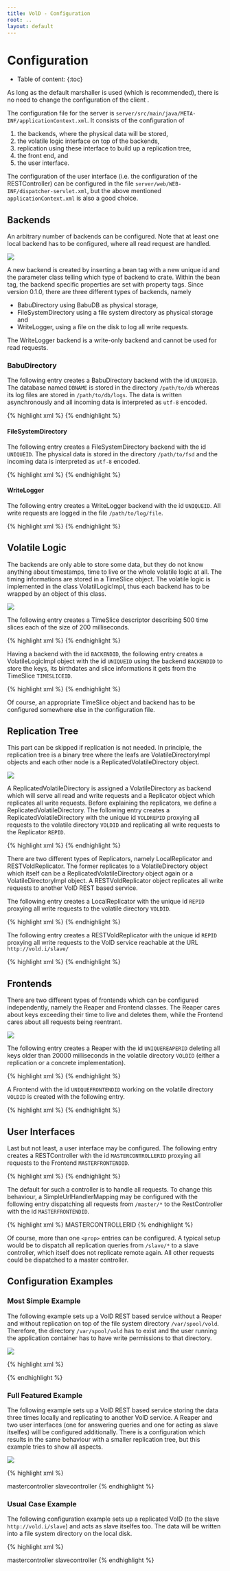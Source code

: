 ```yaml
---
title: VolD - Configuration
root: ..
layout: default
---
```



Configuration
=============

* Table of content:
{:toc}

As long as the default marshaller is used (which is recommended), there is no need to change the configuration of the client .

The configuration file for the server is `server/src/main/java/META-INF/applicationContext.xml`.
It consists of the configuration of
1. the backends, where the physical data will be stored,
2. the volatile logic interface on top of the backends,
3. replication using these interface to build up a replication tree,
4. the front end, and
5. the user interface.

The configuration of the user interface (i.e. the configuration of the RESTController) can be configured in the file `server/web/WEB-INF/dispatcher-servlet.xml`, but the above mentioned `applicationContext.xml` is also a good choice.

Backends
-------

An arbitrary number of backends can be configured. Note that at least one local backend has to be configured, where all read request are handled.

![](Backend.png)

A new backend is created by inserting a bean tag with a new unique id and the parameter class telling which type of backend to crate.
Within the bean tag, the backend specific properties are set with property tags.
Since version 0.1.0, there are three different types of backends, namely

- BabuDirectory using BabuDB as physical storage,
- FileSystemDirectory using a file system directory as physical storage and
- WriteLogger, using a file on the disk to log all write requests.

The WriteLogger backend is a write-only backend and cannot be used for read requests.

### BabuDirectory

The following entry creates a BabuDirectory backend with the id `UNIQUEID`.
The database named `DBNAME` is stored in the directory `/path/to/db` whereas its log files are stored in `/path/to/db/logs`.
The data is written asynchronously and all incoming data is interpreted as `utf-8` encoded.
 
{% highlight xml %}
    <bean id="UNIQUEID" class="de.zib.vold.backend.BabuDirectory">
        <property name="databaseName" value="DBNAME" />
        <property name="dir" value="/path/to/db" />
        <property name="logDir" value="/path/to/db/logs" />
        <property name="sync" value="ASYNC" />
        <property name="enc" value="utf-8" />
    </bean>
{% endhighlight %}

#### FileSystemDirectory

The following entry creates a FileSystemDirectory backend with the id `UNIQUEID`.
The physical data is stored in the directory `/path/to/fsd` and the incoming data is interpreted as `utf-8` encoded.

{% highlight xml %}
    <bean id="UNIQUEID" class="de.zib.vold.backend.FileSystemDirectory">
        <property name="rootPath" value="/path/to/fsd" />
        <property name="enc" value="utf-8" />
    </bean>
{% endhighlight %}

#### WriteLogger

The following entry creates a WriteLogger backend with the id `UNIQUEID`.
All write requests are logged in the file `/path/to/log/file`.

{% highlight xml %}
    <bean id="UNIQUEID" class="de.zib.vold.backend.WriteLogger">
        <property name="logfile" value="/path/to/log/file" />
    </bean>
{% endhighlight %}

Volatile Logic
-------

The backends are only able to store some data, but they do not know anything about timestamps, time to live or the whole volatile logic at all.
The timing informations are stored in a TimeSlice object.
The volatile logic is implemented in the class VolatilLogicImpl, thus each backend has to be wrapped by an object of this class.

![](VolatileLogic.png)

The following entry creates a TimeSlice descriptor describing 500 time slices each of the size of 200 milliseconds.

{% highlight xml %}
    <bean id="timesliceid" class="de.zib.vold.volatilelogic.TimeSlice">
        <property name="numberOfSlices" value="500" />
        <property name="timeSliceSize" value="200" />
    </bean>
{% endhighlight %}

Having a backend with the id `BACKENDID`, the following entry creates a VolatileLogicImpl object with the id `UNIQUEID` using the backend `BACKENDID` to store the keys, its birthdates and slice informations it gets from the TimeSlice `TIMESLICEID`.

{% highlight xml %}
    <bean id="UNIQUEID" class="de.zib.vold.volatilelogic.VolatileLogicImpl">
        <property name="backend" ref="BACKENDID" />
        <proeprty name="timeslice" ref="TIMESLICEID" />
    </bean>
{% endhighlight %}

Of course, an appropriate TimeSlice object and backend has to be configured somewhere else in the configuration file.

Replication Tree
--------

This part can be skipped if replication is not needed.
In principle, the replication tree is a binary tree where the leafs are VolatileDirectoryImpl objects and each other node is a ReplicatedVolatileDirectory object.

![](Replication.png)

A ReplicatedVolatileDirectory is assigned a VolatileDirectory as backend which will serve all read and write requests and a Replicator object which replicates all write requests.
Before explaining the replicators, we define a ReplicatedVolatileDirectory.
The following entry creates a ReplicatedVolatileDirectory with the unique id `VOLDREPID` proxying all requests to the volatile directory `VOLDID` and replicating all write requests to the Replicator `REPID`.

{% highlight xml %}
    <bean id="VOLDREPID" class="de.zib.vold.volatilelogic.ReplicatedVolatileDirectory">
        <property name="directory" ref="VOLDID" />
        <property name="replicator" ref="REPID" />
    </bean>
{% endhighlight %}

There are two different types of Replicators, namely LocalReplicator and RESTVoldReplicator.
The former replicates to a VolatileDirectory object which itself can be a ReplicatedVolatileDirectory object again or a VolatileDirectoryImpl object.
A RESTVoldReplicator object replicates all write requests to another VolD REST based service.

The following entry creates a LocalReplicator with the unique id `REPID` proxying all write requests to the volatile directory `VOLDID`.

{% highlight xml %}
    <bean id="REPID" class="de.zib.vold.replication.LocalReplicator">
        <property name="replica" ref="VOLDID" />
    </bean>
{% endhighlight %}

The following entry creates a RESTVoldReplicator with the unique id `REPID` proxying all write requests to the VolD service reachable at the URL `http://vold.i/slave/`

{% highlight xml %}
    <bean id="REPID" class="de.zib.vold.replication.RESTVoldReplicator">
        <property name="baseURL" value="http://vold.i/slave/" />
    </bean>
{% endhighlight %}

Frontends
-------

There are two different types of frontends which can be configured independently, namely the Reaper and Frontend classes.
The Reaper cares about keys exceeding their time to live and deletes them, while the Frontend cares about all requests being reentrant.

![](Frontend.png)

The following entry creates a Reaper with the id `UNIQUEREAPERID` deleting all keys older than 20000 milliseconds in the volatile directory `VOLDID` (either a replication or a concrete implementation).

{% highlight xml %}
    <bean id="UNIQUEREAPERID" class="de.zib.vold.frontend.Reaper">
        <property name="TTL" value="20000" />
        <property name="sicedDirectory" ref="VOLDID" />
    </bean>
{% endhighlight %}

A Frontend with the id `UNIQUEFRONTENDID` working on the volatile directory `VOLDID` is created with the following entry.

{% highlight xml %}
    <bean id="UNIQUEFRONTENDID" class="de.zib.vold.frontend.Frontend">
        <property name="slicedDirectory" ref="VOLDID" />
    </bean>
{% endhighlight %}

User Interfaces
-------

Last but not least, a user interface may be configured.
The following entry creates a RESTController with the id `MASTERCONTROLLERID` proxying all requests to the Frontend `MASTERFRONTENDID`.

{% highlight xml %}
    <bean id="MASTERCONTROLLERID" class="de.zib.vold.userInterface.RESTController">
        <property name="frontend" ref="MASTERFRONTENDID" />
    </bean>
{% endhighlight %}

The default for such a controller is to handle all requests.
To change this behaviour, a SimpleUrlHandlerMapping may be configured with the following entry dispatching all requests from `/master/*` to the RestController with the id `MASTERFRONTENDID`.

{% highlight xml %}
    <bean class="org.springframework.web.servlet.handler.SimpleUrlHandlerMapping">
        <property name="mappings">
            <props>
                <prop key="/master/*">MASTERCONTROLLERID</prop>
            </props>
        </property>
    </bean>
{% endhighlight %}

Of course, more than one `<prop>` entries can be configured.
A typical setup would be to dispatch all replication queries from `/slave/*` to a slave controller, which itself does not replicate remote again.
All other requests could be dispatched to a master controller.

Configuration Examples
----------------------

### Most Simple Example

The following example sets up a VolD REST based service without a Reaper and without replication on top of the file system directory `/var/spool/vold`.
Therefore, the directory `/var/spool/vold` has to exist and the user running the application container has to have write permissions to that directory.

![](MinConfEx.png)

{% highlight xml %}
<bean id="backend" class="de.zib.vold.backend.FileSystemDirectory">
    <property name="rootPath" value="/var/spool/vold" />
    <property name="enc" value="utf-8" />
</bean>

<bean id="timeslice" class="de.zib.vold.volatilelogic.TimeSlice">
    <property name="numberOfSlices" value="60" />
    <property name="timeSliceSize" value="1000" />
    <!-- these values are choosen arbitrarily -->
</bean>

<bean id="voldi" class="de.zib.vold.volatilelogic.VolatileDirectoryImpl">
    <property name="timeslice" ref="timeslice" />
    <property name="backend" ref="backend" />
</bean>

<bean id="frontend" class="de.zib.vold.frontend.Frontend">
    <property name="volatileDirectory" ref="voldi" />
</bean>

<bean id="controller" class="de.zib.vold.userInterface.RESTController">
    <property name="frontend" ref="frontend" />
</bean>
{% endhighlight %}

### Full Featured Example

The following example sets up a VolD REST based service storing the data three times locally and replicating to another VolD service.
A Reaper and two user interfaces (one for answering queries and one for acting as slave itselfes) will be configured additionally.
There is a configuration which results in the same behaviour with a smaller replication tree, but this example tries to show all aspects.

![](ConfigurationExample.png)

{% highlight xml %}
<!-- --------------- BACKEND ------------------ -->

<bean id="backendfs" class="de.zib.vold.backend.FileSystemDirectory">
    <property name="rootPath" value="/var/spool/vold/fs/" />
    <property name="enc" value="utf-8" />
</bean>
<bean id="voldifs" class="de.zib.vold.volatilelogic.VolatileDirectoryImpl">
    <property name="timeslice" ref="timeslice" />
    <property name="backend" ref="backendfs" />
</bean>

<bean id="backendbabu" class="de.zib.vold.backend.BabuDirectory">
    <property name="databaseName" value="vold" />
    <property name="dir" value="/var/spool/vold/babu/" />
    <property name="logDir" value="/var/spool/vold/babu/logs/" />
    <property name="sync" value="ASYNC" />
    <property name="enc" value="utf-8" />
</bean>
<bean id="voldibabu" class="de.zib.vold.volatilelogic.VolatileDirectoryImpl">
    <property name="timeslice" ref="timeslice" />
    <property name="backend" ref="backendbabu" />
</bean>

<bean id="backendlogger" class="de.zib.vold.backend.WriteLogger">
    <property name="logfile" value="/var/spool/vold/write.logs" />
</bean>
<bean id="voldilogger" class="de.zib.vold.volatilelogic.VolatileDirectoryImpl">
    <property name="timeslice" ref="timeslice" />
    <property name="backend" ref="backendlogger" />
</bean>

<bean id="timeslice" class="de.zib.vold.volatilelogic.TimeSlice">
    <property name="numberOfSlices" value="60" />
    <property name="timeSliceSize" value="1000" />
</bean>

<!-- ---------- REPLICATION TREE -------------- -->

<!-- SLAVE TREE -->

<bean id="localreplogger" class="de.zib.vold.replication.LocalReplicator">
    <property name="replica" ref="voldilogger" />
</bean>

<bean id="repslave2" class="de.zib.vold.volatilelogic.ReplicatedVolatileDirectory">
    <property name="directory" ref="voldibabu" />
    <property name="replicator" ref="localreplogger" />
</bean>

<bean id="localrepslave" class="de.zib.vold.replication.LocalReplicator">
    <property name="replica" ref="repslave2" />
</bean>

<bean id="voldislave" class="de.zib.vold.volatilelogic.ReplicatedVolatileDirectory">
    <property name="directory" ref="voldifs" />
    <property name="replicator" ref="localrepslave" />
</bean>

<!-- MASTER TREE ON TOP OF SLAVE TREE -->

<bean id="remoterep2" class="de.zib.vold.replication.RESTVoldReplicator">
    <property name="baseURL" value="http://vold.i/slave/" />
</bean>

<bean id="repmaster2" class="de.zib.vold.volatilelogic.ReplicatedVolatileDirectory">
    <property name="directory" ref="voldislave" />
    <property name="replicator" ref="remoterep2" />
</bean>

<bean id="remoterep1" class="de.zib.vold.replication.RESTVoldReplicator">
    <property name="baseURL" value="http://vold.i2/slave/" />
</bean>

<bean id="voldimaster" class="de.zib.vold.volatilelogic.ReplicatedVolatileDirectory">
    <property name="directory" ref="repmaster2" />
    <property name="replicator" ref="remoterep1" />
</bean>

<!-- ----- FRONTEND AND USER INTERFACE -------- -->

<bean id="reaper" class="de.zib.vold.frontend.Reaper">
    <property name="TTL" value="3600000" /> <!-- one hour -->
    <property name="slicedDirectory" ref="voldislave" />
</bean>

<bean id="masterfrontend" class="de.zib.vold.frontend.Frontend">
    <property name="volatileDirectory" ref="voldimaster" />
</bean>

<bean id="mastercontroller" class="de.zib.vold.userInterface.RESTController">
    <property name="frontend" ref="masterfrontend" />
</bean>

<bean id="slavefrontend" class="de.zib.vold.frontend.Frontend">
    <property name="volatileDirectory" ref="voldislave" />
</bean>

<bean id="slavecontroller" class="de.zib.vold.userInterface.RESTController">
    <property name="frontend" ref="slavefrontend" />
</bean>

<bean class="org.springframework.web.servlet.handler.SimpleUrlHandlerMapping">
    <property name="mappings">
        <props>
            <prop key="/*">mastercontroller</prop>
            <prop key="/slave/*">slavecontroller</prop>
        </props>
    </property>
</bean>
{% endhighlight %}

### Usual Case Example

The following configuration example sets up a replicated VolD (to the slave `http://vold.i/slave`) and acts as slave itselfes too.
The data will be written into a file system directory on the local disk.

{% highlight xml %}
<!-- --------------- BACKEND ------------------ -->

<bean id="backend" class="de.zib.vold.backend.FileSystemDirectory">
    <property name="rootPath" value="/var/spool/vold" />
    <property name="enc" value="utf-8" />
</bean>

<bean id="timeslice" class="de.zib.vold.volatilelogic.TimeSlice">
    <property name="numberOfSlices" value="60" />
    <property name="timeSliceSize" value="1000" />
</bean>

<bean id="voldi" class="de.zib.vold.volatilelogic.VolatileDirectoryImpl">
    <property name="timeslice" ref="timeslice" />
    <property name="backend" ref="backend" />
</bean>

<!-- ---------- REPLICATION TREE -------------- -->

<bean id="slave" class="de.zib.vold.replication.RESTVoldReplicator">
    <property name="baseURL" value="http://vold.i/slave" />
</bean>

<bean id="voldimaster" class="de.zib.vold.volatilelogic.ReplicatedVolatileDirectory">
    <property name="directory" ref="voldi" />
    <property name="replicator" ref="slave" />
</bean>

<!-- ----- FRONTEND AND USER INTERFACE -------- -->

<bean id="reaper" class="de.zib.vold.frontend.Reaper">
    <property name="TTL" value="3600000" /> <!-- one hour -->
    <property name="slicedDirectory" ref="voldi" />
</bean>

<bean id="masterfrontend" class="de.zib.vold.frontend.Frontend">
    <property name="volatileDirectory" ref="voldimaster" />
</bean>

<bean id="mastercontroller" class="de.zib.vold.userInterface.RESTController">
    <property name="frontend" ref="masterfrontend" />
</bean>

<bean id="slavefrontend" class="de.zib.vold.frontend.Frontend">
    <property name="volatileDirectory" ref="voldi" />
</bean>

<bean id="slavecontroller" class="de.zib.vold.userInterface.RESTController">
    <property name="frontend" ref="slavefrontend" />
</bean>

<bean class="org.springframework.web.servlet.handler.SimpleUrlHandlerMapping">
    <property name="mappings">
        <props>
            <prop key="/*">mastercontroller</prop>
            <prop key="/slave/*">slavecontroller</prop>
        </props>
    </property>
</bean>
{% endhighlight %}

